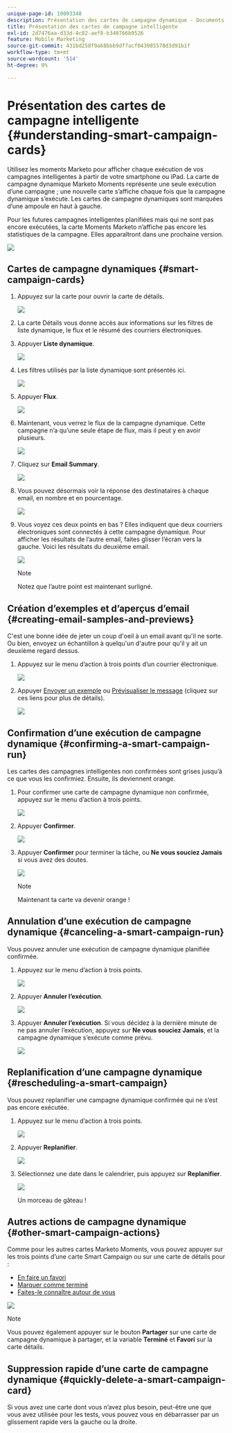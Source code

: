 ```yaml
---
unique-page-id: 10093348
description: Présentation des cartes de campagne dynamique - Documents Marketo - Documentation du produit
title: Présentation des cartes de campagne intelligente
exl-id: 2d7476aa-d33d-4c82-aef8-b340766b9526
feature: Mobile Marketing
source-git-commit: 431bd258f9a68bbb9df7acf043085578d3d91b1f
workflow-type: tm+mt
source-wordcount: '514'
ht-degree: 0%

---
```


# Présentation des cartes de campagne intelligente {#understanding-smart-campaign-cards}

Utilisez les moments Marketo pour afficher chaque exécution de vos campagnes intelligentes à partir de votre smartphone ou iPad. La carte de campagne dynamique Marketo Moments représente une seule exécution d’une campagne ; une nouvelle carte s’affiche chaque fois que la campagne dynamique s’exécute. Les cartes de campagne dynamiques sont marquées d’une ampoule en haut à gauche.

Pour les futures campagnes intelligentes planifiées mais qui ne sont pas encore exécutées, la carte Moments Marketo n’affiche pas encore les statistiques de la campagne. Elles apparaîtront dans une prochaine version.

![](assets/image2015-9-23-10-3a1-3a5.png)

## Cartes de campagne dynamiques {#smart-campaign-cards}

1. Appuyez sur la carte pour ouvrir la carte de détails.

   ![](assets/image2015-9-21-11-3a7-3a52.png)

1. La carte Détails vous donne accès aux informations sur les filtres de liste dynamique, le flux et le résumé des courriers électroniques.

1. Appuyer **Liste dynamique**.

   ![](assets/image2015-9-21-13-3a31-3a49.png)

1. Les filtres utilisés par la liste dynamique sont présentés ici.

   ![](assets/image2015-9-21-13-3a35-3a29.png)

1. Appuyer **Flux**.

   ![](assets/image2015-9-21-13-3a37-3a20.png)

1. Maintenant, vous verrez le flux de la campagne dynamique. Cette campagne n’a qu’une seule étape de flux, mais il peut y en avoir plusieurs.

   ![](assets/image2015-9-22-15-3a8-3a12.png)

1. Cliquez sur **Email Summary**.

   ![](assets/image2015-9-21-13-3a51-3a7.png)

1. Vous pouvez désormais voir la réponse des destinataires à chaque email, en nombre et en pourcentage.

   ![](assets/image2015-9-21-13-3a59-3a29.png)

1. Vous voyez ces deux points en bas ? Elles indiquent que deux courriers électroniques sont connectés à cette campagne dynamique. Pour afficher les résultats de l’autre email, faites glisser l’écran vers la gauche. Voici les résultats du deuxième email.

   ![](assets/image2015-9-21-14-3a4-3a51.png)

   >[!NOTE]
   >
   >Notez que l’autre point est maintenant surligné.

## Création d’exemples et d’aperçus d’email {#creating-email-samples-and-previews}

C&#39;est une bonne idée de jeter un coup d&#39;oeil à un email avant qu&#39;il ne sorte. Ou bien, envoyez un échantillon à quelqu&#39;un d&#39;autre pour qu&#39;il y ait un deuxième regard dessus.

1. Appuyez sur le menu d’action à trois points d’un courrier électronique.

   ![](assets/image2015-9-22-14-3a54-3a12.png)

1. Appuyer [Envoyer un exemple](/help/marketo/product-docs/core-marketo-concepts/mobile-apps/marketo-moments/working-with-moments/sending-a-sample.md) ou [Prévisualiser le message](/help/marketo/product-docs/core-marketo-concepts/mobile-apps/marketo-moments/working-with-moments/previewing-an-email.md) (cliquez sur ces liens pour plus de détails).

   ![](assets/image2015-9-22-14-3a52-3a11.png)

## Confirmation d’une exécution de campagne dynamique {#confirming-a-smart-campaign-run}

Les cartes des campagnes intelligentes non confirmées sont grises jusqu’à ce que vous les confirmiez. Ensuite, ils deviennent orange.

1. Pour confirmer une carte de campagne dynamique non confirmée, appuyez sur le menu d’action à trois points.

   ![](assets/image2015-9-23-10-3a43-3a23.png)

1. Appuyer **Confirmer**.

   ![](assets/image2015-9-23-10-3a45-3a51.png)

1. Appuyer **Confirmer** pour terminer la tâche, ou **Ne vous souciez Jamais** si vous avez des doutes.

   ![](assets/image2015-9-23-10-3a47-3a28.png)

   >[!NOTE]
   >
   >Maintenant ta carte va devenir orange !

## Annulation d’une exécution de campagne dynamique {#canceling-a-smart-campaign-run}

Vous pouvez annuler une exécution de campagne dynamique planifiée confirmée.

1. Appuyez sur le menu d’action à trois points.

   ![](assets/image2015-9-22-14-3a34-3a14.png)

1. Appuyer **Annuler l’exécution**.

   ![](assets/image2015-9-22-14-3a35-3a33.png)

1. Appuyer **Annuler l’exécution**. Si vous décidez à la dernière minute de ne pas annuler l’exécution, appuyez sur **Ne vous souciez Jamais**, et la campagne dynamique s’exécute comme prévu.

   ![](assets/image2015-9-22-14-3a41-3a26.png)

## Replanification d’une campagne dynamique {#rescheduling-a-smart-campaign}

Vous pouvez replanifier une campagne dynamique confirmée qui ne s’est pas encore exécutée.

1. Appuyez sur le menu d’action à trois points.

   ![](assets/image2015-9-22-14-3a11-3a25.png)

1. Appuyer **Replanifier**.

   ![](assets/image2015-9-22-14-3a13-3a25.png)

1. Sélectionnez une date dans le calendrier, puis appuyez sur **Replanifier**.

   ![](assets/image2015-9-22-14-3a16-3a56.png)

   Un morceau de gâteau !

## Autres actions de campagne dynamique {#other-smart-campaign-actions}

Comme pour les autres cartes Marketo Moments, vous pouvez appuyer sur les trois points d’une carte Smart Campaign ou sur une carte de détails pour :

* [En faire un favori](/help/marketo/product-docs/core-marketo-concepts/mobile-apps/marketo-moments/working-with-moments/creating-a-favorite.md)
* [Marquer comme terminé](/help/marketo/product-docs/core-marketo-concepts/mobile-apps/marketo-moments/working-with-moments/marking-it-done.md)
* [Faites-le connaître autour de vous](/help/marketo/product-docs/core-marketo-concepts/mobile-apps/marketo-moments/working-with-moments/sharing-a-moment.md)

![](assets/image2015-9-21-14-3a38-3a19.png)

>[!NOTE]
>
>Vous pouvez également appuyer sur le bouton **Partager** sur une carte de campagne dynamique à partager, et la variable **Terminé** et **Favori** sur la carte détails.

## Suppression rapide d’une carte de campagne dynamique {#quickly-delete-a-smart-campaign-card}

Si vous avez une carte dont vous n’avez plus besoin, peut-être une que vous avez utilisée pour les tests, vous pouvez vous en débarrasser par un glissement rapide vers la gauche ou la droite.
